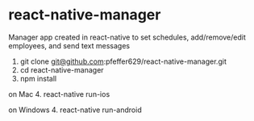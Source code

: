 # react-native-manager
Manager app created in react-native to set schedules, add/remove/edit employees, and send text messages

1. git clone git@github.com:pfeffer629/react-native-manager.git
2. cd react-native-manager
3. npm install

on Mac
4. react-native run-ios

on Windows
4. react-native run-android
